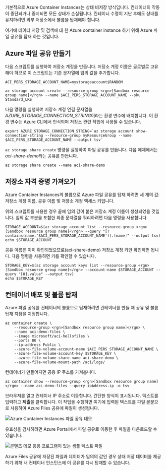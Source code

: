 기본적으로 Azure Container Instances는 상태 비저장 방식입니다. 컨테이너의 작동이 중단되거나 중지되면 모든 상태가 손실됩니다. 컨테이너 수명이 지난 후에도 상태를 유지하려면 외부 저장소에서 볼륨을 탑재해야 합니다.

여기에 데이터 저장 및 검색에 대 한 Azure container instance 하기 위해 Azure 파일 공유를 탑재 하는 것입니다.

## <a name="create-an-azure-file-share"></a>Azure 파일 공유 만들기

다음 스크립트를 실행하여 저장소 계정을 만듭니다. 저장소 계정 이름은 글로벌로 고유해야 하므로 이 스크립트는 기준 문자열에 임의 값을 추가합니다.

```azurecli
ACI_PERS_STORAGE_ACCOUNT_NAME=mystorageaccount$RANDOM

az storage account create --resource-group <rgn>[Sandbox resource group name]</rgn> --name $ACI_PERS_STORAGE_ACCOUNT_NAME --sku Standard_LRS
```

다음 명령을 실행하여 저장소 계정 연결 문자열을 *AZURE_STORAGE_CONNECTION_STRING*이라는 환경 변수에 배치합니다. 이 환경 변수는 Azure CLI에서 인식되며 저장소 관련 작업에 사용될 수 있습니다.

```azurecli
export AZURE_STORAGE_CONNECTION_STRING=`az storage account show-connection-string --resource-group myResourceGroup --name $ACI_PERS_STORAGE_ACCOUNT_NAME --output tsv`
```

`az storage share create` 명령을 실행하여 파일 공유를 만듭니다. 다음 예제에서는 *aci-share-demo*라는 공유를 만듭니다.

```azurecli
az storage share create --name aci-share-demo
```

## <a name="get-storage-credentials"></a>저장소 자격 증명 가져오기

Azure Container Instances의 볼륨으로 Azure 파일 공유를 탑재 하려면 세 개의 값: 저장소 계정 이름, 공유 이름 및 저장소 계정 액세스 키입니다.

위의 스크립트를 사용한 경우 끝에 임의 값이 붙은 저장소 계정 이름이 생성되었을 것입니다. 임의 값 부분을 포함한 최종 문자열을 쿼리하려면 다음 명령을 사용합니다.

```azurecli
STORAGE_ACCOUNT=$(az storage account list --resource-group <rgn>[Sandbox resource group name]</rgn> --query "[?contains(name,'$ACI_PERS_STORAGE_ACCOUNT_NAME')].[name]" --output tsv)
echo $STORAGE_ACCOUNT
```

공유 이름은 이미 확인되었으므로(aci-share-demo) 저장소 계정 키만 확인하면 됩니다. 다음 명령을 사용하면 키를 확인할 수 있습니다.

```azurecli
STORAGE_KEY=$(az storage account keys list --resource-group <rgn>[Sandbox resource group name]</rgn> --account-name $STORAGE_ACCOUNT --query "[0].value" --output tsv)
echo $STORAGE_KEY
```

## <a name="deploy-container-and-mount-volume"></a>컨테이너 배포 및 볼륨 탑재

Azure 파일 공유를 컨테이너의 볼륨으로 탑재하려면 컨테이너를 만들 때 공유 및 볼륨 탑재 지점을 지정합니다.

```azurecli
az container create \
    --resource-group <rgn>[Sandbox resource group name]</rgn> \
    --name aci-demo-files \
    --image microsoft/aci-hellofiles \
    --ports 80 \
    --ip-address Public \
    --azure-file-volume-account-name $ACI_PERS_STORAGE_ACCOUNT_NAME \
    --azure-file-volume-account-key $STORAGE_KEY \
    --azure-file-volume-share-name aci-share-demo \
    --azure-file-volume-mount-path /aci/logs/
```

컨테이너가 만들어지면 공용 IP 주소를 가져옵니다.

```azurecli
az container show --resource-group <rgn>[Sandbox resource group name]</rgn> --name aci-demo-files --query ipAddress.ip -o tsv
```

브라우저를 열고 컨테이너 IP 주소로 이동합니다. 간단한 양식이 표시됩니다. 텍스트를 입력하고 **제출**을 클릭합니다. 이 작업을 수행하면 여기에 입력된 텍스트를 파일 본문으로 사용하여 Azure Files 공유에 파일이 생성됩니다.

![Azure Container Instances 파일 공유 데모](../media-draft/files-ui.png)

유효성을 검사하려면 Azure Portal에서 파일 공유로 이동한 후 파일을 다운로드할 수 있습니다.

![콘텐츠 데모 응용 프로그램이 있는 샘플 텍스트 파일](../media-draft/sample-text.png)

Azure Files 공유에 저장된 파일과 데이터가 임의의 값인 경우 상태 저장 데이터를 제공하기 위해 새 컨테이너 인스턴스에 이 공유를 다시 탑재할 수 있습니다.